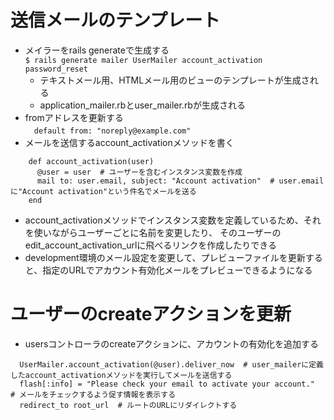 # 送信メールのテンプレート
- メイラーをrails generateで生成する  
```$ rails generate mailer UserMailer account_activation password_reset```
  - テキストメール用、HTMLメール用のビューのテンプレートが生成される 
  - application_mailer.rbとuser_mailer.rbが生成される
- fromアドレスを更新する  
  　```default from: "noreply@example.com"```
- メールを送信するaccount_activationメソッドを書く  
```
    def account_activation(user)
      @user = user  # ユーザーを含むインスタンス変数を作成
      mail to: user.email, subject: "Account activation"  # user.emailに"Account activation"という件名でメールを送る
    end
```
- account_activationメソッドでインスタンス変数を定義しているため、それを使いながらユーザーごとに名前を変更したり、
そのユーザーのedit_account_activation_urlに飛べるリンクを作成したりできる
- development環境のメール設定を変更して、プレビューファイルを更新すると、指定のURLでアカウント有効化メールをプレビューできるようになる
# ユーザーのcreateアクションを更新
- usersコントローラのcreateアクションに、アカウントの有効化を追加する
```
  UserMailer.account_activation(@user).deliver_now  # user_mailerに定義したaccount_activationメソッドを実行してメールを送信する
  flash[:info] = "Please check your email to activate your account."  # メールをチェックするよう促す情報を表示する
  redirect_to root_url  # ルートのURLにリダイレクトする
  ```

